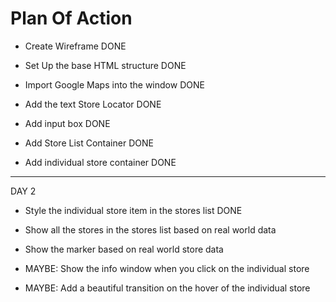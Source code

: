 # Plan Of Action

- Create Wireframe DONE

- Set Up the base HTML structure DONE

- Import Google Maps into the window DONE

- Add the text Store Locator DONE

- Add input box DONE

- Add Store List Container DONE 

- Add individual store container DONE

----------------------------------------------
DAY 2

- Style the individual store item in the stores list DONE

- Show all the stores in the stores list based on real world data

- Show the marker based on real world store data

- MAYBE: Show the info window when you click on the individual store

- MAYBE: Add a beautiful transition on the hover of the individual store